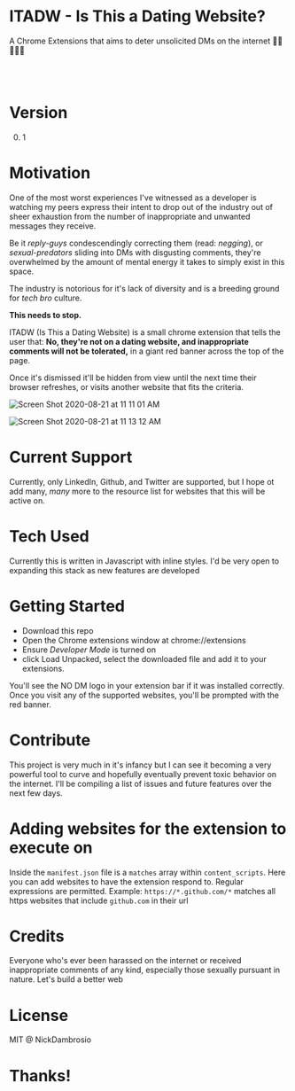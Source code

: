 # ITADW - Is This a Dating Website?

A Chrome Extensions that aims to deter unsolicited DMs on the internet 🙅‍♀️🙅‍♂️🙅

<br>
<br>

# Version

0. 1

# Motivation

One of the most worst experiences I've witnessed as a developer is watching my peers express their intent to drop out of the industry out of sheer exhaustion from the number of inappropriate and unwanted messages they receive.

Be it _reply-guys_ condescendingly correcting them (read: _negging_), or _sexual-predators_ sliding into DMs with disgusting comments, they're overwhelmed by the amount of mental energy it takes to simply exist in this space.

The industry is notorious for it's lack of diversity and is a breeding ground for _tech bro_ culture.

**This needs to stop.**

ITADW (Is This a Dating Website) is a small chrome extension that tells the user that: **No, they're not on a dating website, and inappropriate comments will not be tolerated,** in a giant red banner across the top of the page.

Once it's dismissed it'll be hidden from view until the next time their browser refreshes, or visits another website that fits the criteria.

![Screen Shot 2020-08-21 at 11 11 01 AM](https://user-images.githubusercontent.com/34214595/90916907-306d5c00-e39f-11ea-97b0-68379e2e4666.png)

![Screen Shot 2020-08-21 at 11 13 12 AM](https://user-images.githubusercontent.com/34214595/90917025-5266de80-e39f-11ea-904a-44841f362e64.png)

# Current Support

Currently, only LinkedIn, Github, and Twitter are supported, but I hope ot add many, _many_ more to the resource list for websites that this will be active on.

# Tech Used

Currently this is written in Javascript with inline styles. I'd be very open to expanding this stack as new features are developed

# Getting Started

- Download this repo
- Open the Chrome extensions window at chrome://extensions
- Ensure _Developer Mode_ is turned on
- click Load Unpacked, select the downloaded file and add it to your extensions.

You'll see the NO DM logo in your extension bar if it was installed correctly. Once you visit any of the supported websites, you'll be prompted with the red banner.

# Contribute

This project is very much in it's infancy but I can see it becoming a very powerful tool to curve and hopefully eventually prevent toxic behavior on the internet. I'll be compiling a list of issues and future features over the next few days.

# Adding websites for the extension to execute on

Inside the `manifest.json` file is a `matches` array within `content_scripts`. Here you can add websites to have the extension respond to. Regular expressions are permitted.
Example: `https://*.github.com/*` matches all https websites that include `github.com` in their url

# Credits

Everyone who's ever been harassed on the internet or received inappropriate comments of any kind, especially those sexually pursuant in nature. Let's build a better web

# License

MIT @ NickDambrosio

# Thanks!
